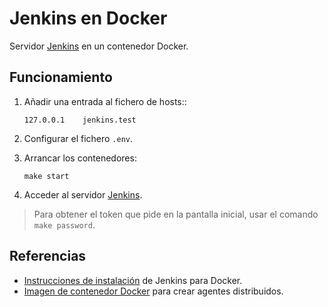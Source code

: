 # Jenkins en Docker

Servidor [Jenkins](https://www.jenkins.io) en un contenedor Docker.

## Funcionamiento

1. Añadir una entrada al fichero de hosts::

   ```text
   127.0.0.1	jenkins.test
   ```

2. Configurar el fichero `.env`.

3. Arrancar los contenedores:

    ```shell
    make start
    ```

4. Acceder al servidor [Jenkins](https://jenkins.test).

> Para obtener el token que pide en la pantalla inicial, usar el comando `make password`.

## Referencias

- [Instrucciones de instalación](https://www.jenkins.io/doc/book/installing/docker/) de Jenkins para Docker.
- [Imagen de contenedor Docker](https://github.com/jenkinsci/docker-inbound-agent) para crear agentes distribuidos.
